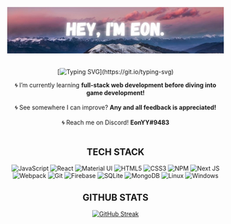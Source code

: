 <div align="center">

<img alt="Introduction Header" src="https://github.com/EonYY/eonyy/blob/2b58909f20ccbc650f83a1f21358b144dba6207d/github-profile-header-large3.jpg" />
</br></br>
  
[![Typing SVG](https://readme-typing-svg.herokuapp.com?color=%2336BCF7&lines=Forever+learning.+Forever+exploring.)](https://git.io/typing-svg)

🌀 I’m currently learning <strong>full-stack web development before diving into game development!</strong>
</br></br>
🌀 See somewhere I can improve? <strong>Any and all feedback is appreciated!</strong>
</br></br>
🌀 Reach me on Discord! <strong>EonYY#9483</strong>
</br></br>


<h2>TECH STACK</h2>

  ![JavaScript](https://img.shields.io/badge/javascript-black.svg?style=for-the-badge&logo=javascript&logoColor=%23F7DF1E)
  ![React](https://img.shields.io/badge/react-black.svg?style=for-the-badge&logo=react&logoColor=%2361DAFB)
  ![Material UI](https://img.shields.io/badge/materialui-black.svg?style=for-the-badge&logo=material-ui&logoColor=%230081CB)
  ![HTML5](https://img.shields.io/badge/html5-black.svg?style=for-the-badge&logo=html5&logoColor=%23E34F26)
  ![CSS3](https://img.shields.io/badge/css3-black.svg?style=for-the-badge&logo=css3&logoColor=%231572B6)
![NPM](https://img.shields.io/badge/NPM-black.svg?style=for-the-badge&logo=npm&logoColor=white)
![Next JS](https://img.shields.io/badge/Next-black?style=for-the-badge&logo=next.js&logoColor=white)
![Webpack](https://img.shields.io/badge/webpack-black.svg?style=for-the-badge&logo=webpack&logoColor=%238DD6F9)
![Git](https://img.shields.io/badge/git-black.svg?style=for-the-badge&logo=git&logoColor=%23F05033)
![Firebase](https://img.shields.io/badge/firebase-black.svg?style=for-the-badge&logo=firebase)
![SQLite](https://img.shields.io/badge/sqlite-black.svg?style=for-the-badge&logo=sqlite&logoColor=%2307405e)
![MongoDB](https://img.shields.io/badge/MongoDB-black.svg?style=for-the-badge&logo=mongodb&logoColor=%234ea94b)
![Linux](https://img.shields.io/badge/Linux-black?style=for-the-badge&logo=linux&logoColor=FCC624)
![Windows](https://img.shields.io/badge/Windows-black?style=for-the-badge&logo=windows&logoColor=0078D6)


<h2>GITHUB STATS</h2>

[![GitHub Streak](http://github-readme-streak-stats.herokuapp.com?user=EonYY&theme=jolly&date_format=M%20j%5B%2C%20Y%5D&background=0D1117&currStreakLabel=36BCF7&currStreakNum=36BCF7&border=36BCF7&stroke=36BCF7)](https://git.io/streak-stats)
</div>
